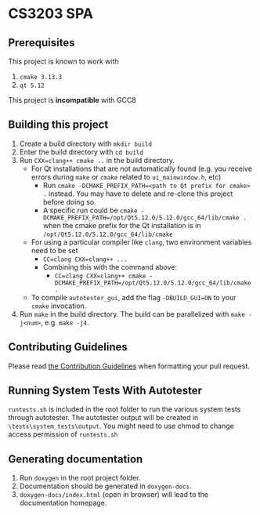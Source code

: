 # CS3203 SPA
## Prerequisites 
This project is known to work with
1. `cmake 3.13.3`
2. `qt 5.12`

This project is **incompatible** with GCC8

## Building this project
1. Create a build directory with `mkdir build`
2. Enter the build directory with `cd build`
3. Run `CXX=clang++ cmake ..` in the build directory. 
    - For Qt installations that are not automatically found (e.g. you receive errors during `make` or `cmake` related to `ui_mainwindow.h`, etc)
        - Run `cmake -DCMAKE_PREFIX_PATH=<path to Qt prefix for cmake> .`  instead. You may have to delete and re-clone this project before doing so.
        - A specific run could be `cmake -DCMAKE_PREFIX_PATH=/opt/Qt5.12.0/5.12.0/gcc_64/lib/cmake .` when the cmake prefix for the Qt installation is in `/opt/Qt5.12.0/5.12.0/gcc_64/lib/cmake`
    - For using a particular compiler like `clang`, two environment variables need to be set
        - `CC=clang CXX=clang++ ...`
        - Combining this with the command above:  
            - `CC=clang CXX=clang++ cmake -DCMAKE_PREFIX_PATH=/opt/Qt5.12.0/5.12.0/gcc_64/lib/cmake .`
    - To compile `autotester_gui`, add the flag `-DBUILD_GUI=ON` to your `cmake` invocation.
4. Run `make` in the build directory. The build can be parallelized with `make -j<num>`, e.g. `make -j4`.

## Contributing Guidelines
Please read [the Contribution Guidelines](./CONTRIBUTING.md) when formatting your pull request.

## Running System Tests With Autotester
`runtests.sh` is included in the root folder to run the various system tests through autotester. 
The autotester output will be created in `\tests\system_tests\output`.
You might need to use chmod to change access permission of `runtests.sh` 

## Generating documentation
1. Run `doxygen` in the root project folder. 
2. Documentation should be generated in `doxygen-docs`.
3. `doxygen-docs/index.html` (open in browser) will lead to the documentation homepage.
